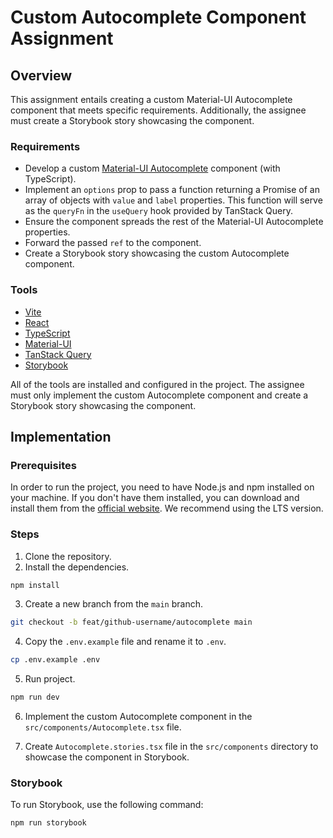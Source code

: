 # Custom Autocomplete Component Assignment

## Overview

This assignment entails creating a custom Material-UI Autocomplete component that meets specific requirements. Additionally, the assignee must create a Storybook story showcasing the component.

### Requirements

- Develop a custom [Material-UI Autocomplete](https://mui.com/material-ui/react-autocomplete/) component (with TypeScript).
- Implement an `options` prop to pass a function returning a Promise of an array of objects with `value` and `label` properties. This function will serve as the `queryFn` in the `useQuery` hook provided by TanStack Query.
- Ensure the component spreads the rest of the Material-UI Autocomplete properties.
- Forward the passed `ref` to the component.
- Create a Storybook story showcasing the custom Autocomplete component.

### Tools

- [Vite](https://vitejs.dev/)
- [React](https://react.dev/)
- [TypeScript](https://www.typescriptlang.org/)
- [Material-UI](https://mui.com/material-ui/)
- [TanStack Query](https://tanstack.com/query/latest)
- [Storybook](https://storybook.js.org/)

All of the tools are installed and configured in the project. The assignee must only implement the custom Autocomplete component and create a Storybook story showcasing the component.

## Implementation

### Prerequisites

In order to run the project, you need to have Node.js and npm installed on your machine. If you don't have them installed, you can download and install them from the [official website](https://nodejs.org/). We recommend using the LTS version.

### Steps

1. Clone the repository.
2. Install the dependencies.

```bash
npm install
```

3. Create a new branch from the `main` branch.

```bash
git checkout -b feat/github-username/autocomplete main
```

4. Copy the `.env.example` file and rename it to `.env`.

```bash
cp .env.example .env
```

5. Run project.

```bash
npm run dev
```

6. Implement the custom Autocomplete component in the `src/components/Autocomplete.tsx` file.

7. Create `Autocomplete.stories.tsx` file in the `src/components` directory to showcase the component in Storybook.

### Storybook

To run Storybook, use the following command:

```bash
npm run storybook
```
